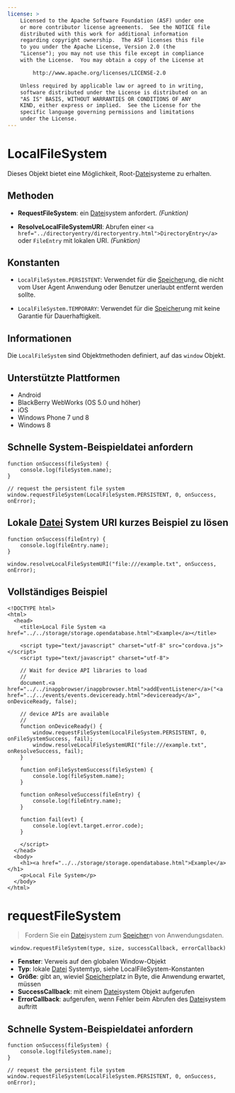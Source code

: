 ```yaml
---
license: >
    Licensed to the Apache Software Foundation (ASF) under one
    or more contributor license agreements.  See the NOTICE file
    distributed with this work for additional information
    regarding copyright ownership.  The ASF licenses this file
    to you under the Apache License, Version 2.0 (the
    "License"); you may not use this file except in compliance
    with the License.  You may obtain a copy of the License at

        http://www.apache.org/licenses/LICENSE-2.0

    Unless required by applicable law or agreed to in writing,
    software distributed under the License is distributed on an
    "AS IS" BASIS, WITHOUT WARRANTIES OR CONDITIONS OF ANY
    KIND, either express or implied.  See the License for the
    specific language governing permissions and limitations
    under the License.
---
```


# LocalFileSystem

Dieses Objekt bietet eine Möglichkeit, Root-<a href="../filesystem/filesystem.html"><a href="../fileobj/fileobj.html">Datei</a>system</a>e zu erhalten.

## Methoden

*   **RequestFileSystem**: ein <a href="../filesystem/filesystem.html"><a href="../fileobj/fileobj.html">Datei</a>system</a> anfordert. *(Funktion)*

*   **ResolveLocalFileSystemURI**: Abrufen einer `<a href="../directoryentry/directoryentry.html">DirectoryEntry</a>` oder `FileEntry` mit lokalen URI. *(Funktion)*

## Konstanten

*   `LocalFileSystem.PERSISTENT`: Verwendet für die <a href="../../storage/storage.html">Speicher</a>ung, die nicht vom User Agent Anwendung oder Benutzer unerlaubt entfernt werden sollte.

*   `LocalFileSystem.TEMPORARY`: Verwendet für die <a href="../../storage/storage.html">Speicher</a>ung mit keine Garantie für Dauerhaftigkeit.

## Informationen

Die `LocalFileSystem` sind Objektmethoden definiert, auf das `window` Objekt.

## Unterstützte Plattformen

*   Android
*   BlackBerry WebWorks (OS 5.0 und höher)
*   iOS
*   Windows Phone 7 und 8
*   Windows 8

## Schnelle System-Beispieldatei anfordern

    function onSuccess(fileSystem) {
        console.log(fileSystem.name);
    }
    
    // request the persistent file system
    window.requestFileSystem(LocalFileSystem.PERSISTENT, 0, onSuccess, onError);
    

## Lokale <a href="../fileobj/fileobj.html">Datei</a> System URI kurzes Beispiel zu lösen

    function onSuccess(fileEntry) {
        console.log(fileEntry.name);
    }
    
    window.resolveLocalFileSystemURI("file:///example.txt", onSuccess, onError);
    

## Vollständiges Beispiel

    <!DOCTYPE html>
    <html>
      <head>
        <title>Local File System <a href="../../storage/storage.opendatabase.html">Example</a></title>
    
        <script type="text/javascript" charset="utf-8" src="cordova.js"></script>
        <script type="text/javascript" charset="utf-8">
    
        // Wait for device API libraries to load
        //
        document.<a href="../../inappbrowser/inappbrowser.html">addEventListener</a>("<a href="../../events/events.deviceready.html">deviceready</a>", onDeviceReady, false);
    
        // device APIs are available
        //
        function onDeviceReady() {
            window.requestFileSystem(LocalFileSystem.PERSISTENT, 0, onFileSystemSuccess, fail);
            window.resolveLocalFileSystemURI("file:///example.txt", onResolveSuccess, fail);
        }
    
        function onFileSystemSuccess(fileSystem) {
            console.log(fileSystem.name);
        }
    
        function onResolveSuccess(fileEntry) {
            console.log(fileEntry.name);
        }
    
        function fail(evt) {
            console.log(evt.target.error.code);
        }
    
        </script>
      </head>
      <body>
        <h1><a href="../../storage/storage.opendatabase.html">Example</a></h1>
        <p>Local File System</p>
      </body>
    </html>
    

# requestFileSystem

> Fordern Sie ein <a href="../filesystem/filesystem.html"><a href="../fileobj/fileobj.html">Datei</a>system</a> zum <a href="../../storage/storage.html">Speicher</a>n von Anwendungsdaten.

     window.requestFileSystem(type, size, successCallback, errorCallback)
    

*   **Fenster**: Verweis auf den globalen Window-Objekt
*   **Typ**: lokale <a href="../fileobj/fileobj.html">Datei</a> Systemtyp, siehe LocalFileSystem-Konstanten
*   **Größe**: gibt an, wieviel <a href="../../storage/storage.html">Speicher</a>platz in Byte, die Anwendung erwartet, müssen
*   **SuccessCallback**: mit einem <a href="../filesystem/filesystem.html"><a href="../fileobj/fileobj.html">Datei</a>system</a> Objekt aufgerufen
*   **ErrorCallback**: aufgerufen, wenn Fehler beim Abrufen des <a href="../filesystem/filesystem.html"><a href="../fileobj/fileobj.html">Datei</a>system</a> auftritt

## Schnelle System-Beispieldatei anfordern

    function onSuccess(fileSystem) {
        console.log(fileSystem.name);
    }
    
    // request the persistent file system
    window.requestFileSystem(LocalFileSystem.PERSISTENT, 0, onSuccess, onError);